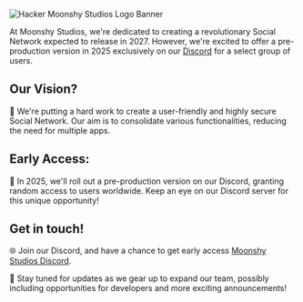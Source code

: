 ![Hacker Moonshy Studios Logo Banner](https://github.com/moonshystudios/.github/blob/main/profile/8k%20MSS%20Wallpaper%20-%20Signed.png?raw=true)

At Moonshy Studios, we're dedicated to creating a revolutionary Social Network expected to release in 2027.
However, we're excited to offer a pre-production version in 2025 exclusively on our [Discord](https://discord.moonshystudios.com) for a select group of users.

## Our Vision?
🌙 We're putting a hard work to create a user-friendly and highly secure Social Network.
Our aim is to consolidate various functionalities, reducing the need for multiple apps.

## Early Access:
🔔 In 2025, we'll roll out a pre-production version on our Discord, granting random access to users worldwide. Keep an eye on our Discord server for this unique opportunity!

## Get in touch!
🌐 Join our Discord, and have a chance to get early access [Moonshy Studios Discord](https://discord.moonshystudios.com).

👋 Stay tuned for updates as we gear up to expand our team, possibly including opportunities for developers and more exciting announcements!
